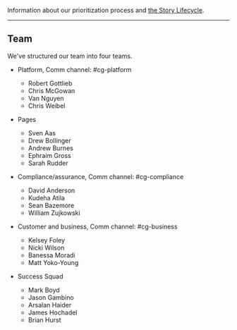 <a name="definition-of-done"></a>
<a name="grooming"></a>
Information about our prioritization process and [the Story Lifecycle](StoryLifecycle.md).

---

## Team
We've structured our team into four teams.

- Platform, Comm channel: #cg-platform
  - Robert Gottlieb
  - Chris McGowan
  - Van Nguyen
  - Chris Weibel

- Pages
  - Sven Aas
  - Drew Bollinger
  - Andrew Burnes
  - Ephraim Gross
  - Sarah Rudder

- Compliance/assurance, Comm channel: #cg-compliance
  - David Anderson
  - Kudeha Atila
  - Sean Bazemore
  - William Zujkowski

- Customer and business, Comm channel: #cg-business
  - Kelsey Foley
  - Nicki Wilson
  - Banessa Moradi
  - Matt Yoko-Young

- Success Squad
  - Mark Boyd
  - Jason Gambino 
  - Arsalan Haider
  - James Hochadel
  - Brian Hurst
